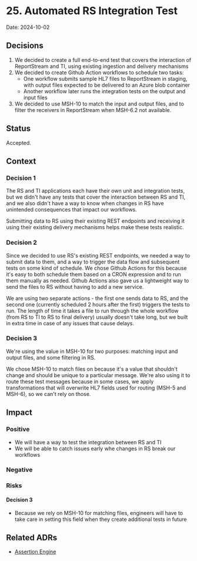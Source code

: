 # 25. Automated RS Integration Test

Date: 2024-10-02

## Decisions

1. We decided to create a full end-to-end test that covers the interaction of ReportStream and TI, using
    existing ingestion and delivery mechanisms
2. We decided to create Github Action workflows to schedule two tasks:
   - One workflow submits sample HL7 files to ReportStream in staging, with output files expected to be delivered to an Azure blob container
   - Another workflow later runs the integration tests on the output and input files
3. We decided to use MSH-10 to match the input and output files, and to filter the receivers in ReportStream when MSH-6.2 not available.

## Status

Accepted.

## Context
### Decision 1
The RS and TI applications each have their own unit and integration tests, but we didn't have any tests
that cover the interaction between RS and TI, and we also didn't have a way to know when changes in
RS have unintended consequences that impact our workflows.

Submitting data to RS using their existing REST endpoints and receiving it using their existing delivery
mechanisms helps make these tests realistic.

### Decision 2
Since we decided to use RS's existing REST endpoints, we needed a way to submit data to them, and a way
to trigger the data flow and subsequent tests on some kind of schedule. We chose Github Actions for this
because it's easy to both schedule them based on a CRON expression and to run them manually as needed. Github
Actions also gave us a lightweight way to send the files to RS without having to add a new service.

We are using two separate actions - the first one sends data to RS, and the second one (currently
scheduled 2 hours after the first) triggers the tests to run. The length of time it takes a file to
run through the whole workflow (from RS to TI to RS to final delivery) usually doesn't take long, but we
built in extra time in case of any issues that cause delays.

### Decision 3
We're using the value in MSH-10 for two purposes: matching input and output files, and some filtering in RS.

We chose MSH-10 to match files on because it's a value that shouldn't change and should be unique to
a particular message. We're also using it to route these test messages because in some cases, we apply
transformations that will overwrite HL7 fields used for routing (MSH-5 and MSH-6), so we can't rely on those.

## Impact

### Positive

- We will have a way to test the integration between RS and TI
- We will be able to catch issues early whe changes in RS break our workflows

### Negative


### Risks
#### Decision 3
- Because we rely on MSH-10 for matching files, engineers will have to take care in setting this field
  when they create additional tests in future


## Related ADRs

- [Assertion Engine](024-assertion-engine.md)
